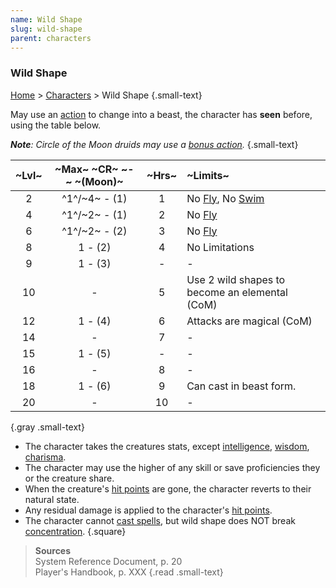 ```yaml
---
name: Wild Shape
slug: wild-shape
parent: characters
---
```

### Wild Shape
[Home](dm-operations-center) > [Characters](characters) > Wild Shape {.small-text}

May use an [action](action) to change into a beast, the character has **seen** before, using the table below.

***Note**: Circle of the Moon druids may use a [bonus action](bonus-action).* {.small-text}

|~Lvl~| ~Max~ ~CR~ ~-~ ~(Moon)~ | ~Hrs~ | ~Limits~ |
|:---:|:-----------------------:|:--:|:-------------------------------|
|  2  | ^1^/~4~ - (1)           | 1  | No [Fly](fly), No [Swim](swim) |
|  4  | ^1^/~2~ - (1)           | 2  | No [Fly](fly)                  |
|  6  | ^1^/~2~ - (2)           | 3  | No [Fly](fly)                  |
|  8  | 1 - (2)                 | 4  | No Limitations                 |
|  9  | 1 - (3)                 | -  | -                              |
| 10  | -                       | 5  | Use 2 wild shapes to become an elemental (CoM) |
| 12  | 1 - (4)                 | 6  | Attacks are magical (CoM)      |
| 14  | -                       | 7  | -                              |
| 15  | 1 - (5)                 | -  | -                              |
| 16  | -                       | 8  | -                              |
| 18  | 1 - (6)                 | 9  | Can cast in beast form. |
| 20  | -                       | 10 | -                              |
{.gray .small-text}

- The character takes the creatures stats, except [intelligence](intelligence), [wisdom](wisdom), [charisma](charisma). 
- The character may use the higher of any skill or save proficiencies they or the creature share.
- When the creature's [hit points](hit-points) are gone, the character reverts to their natural state.
- Any residual damage is applied to the character's [hit points](hit-points).
- The character cannot [cast spells](cast-spell), but wild shape does NOT break [concentration](concentration).
{.square}

> **Sources** <br/>
> System Reference Document, p. 20<br/>
> Player's Handbook, p. XXX
{.read .small-text}